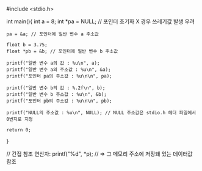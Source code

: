 #include <stdio.h>

int main(){
    int a = 8;
    int *pa = NULL; // 포인터 초기화 X 경우 쓰레기값 발생 우려

    pa = &a; // 포인터에 일반 변수 a 주소값

    float b = 3.75;
    float *pb = &b; // 포인터에 일반 변수 b 주소값

    printf("일반 변수 a의 값 : %u\n", a);
    printf("일반 변수 a의 주소값 : %u\n", &a);
    printf("포인터 pa의 주소값 : %u\n\n", pa);

    printf("일반 변수 b의 값 : %.2f\n", b);
    printf("일반 변수 b 주소값 : %u\n", &b);
    printf("포인터 pb의 주소값 : %u\n\n", pb);

    printf("NULL의 주소값 : %u\n", NULL); // NULL 주소값은 stdio.h 헤더 파일에서 0번지로 지정

    return 0;
}

// 간접 참조 연산자: printf("%d", *p);
// => 그 메모리 주소에 저장돼 있는 데이터값 참조
